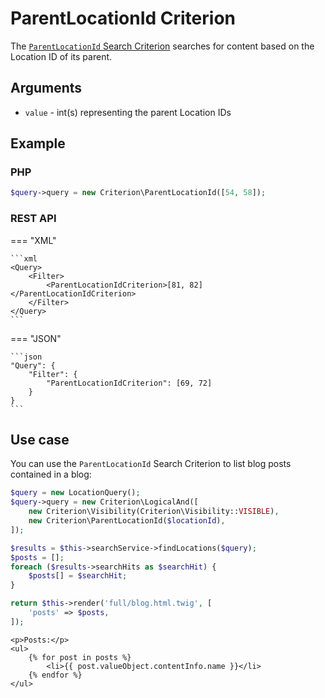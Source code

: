 # ParentLocationId Criterion

The [`ParentLocationId` Search Criterion](../../api/php_api/php_api_reference/classes/Ibexa-Contracts-Core-Repository-Values-Content-Query-Criterion-ParentLocationId.html)
searches for content based on the Location ID of its parent.

## Arguments

- `value` - int(s) representing the parent Location IDs

## Example

### PHP

``` php
$query->query = new Criterion\ParentLocationId([54, 58]);
```

### REST API

=== "XML"

    ```xml
    <Query>
        <Filter>
            <ParentLocationIdCriterion>[81, 82]</ParentLocationIdCriterion>
        </Filter>
    </Query>
    ```

=== "JSON"

    ```json
    "Query": {
        "Filter": {
            "ParentLocationIdCriterion": [69, 72]
        }
    }
    ```

## Use case

You can use the `ParentLocationId` Search Criterion to list blog posts contained in a blog:

``` php hl_lines="4"
$query = new LocationQuery();
$query->query = new Criterion\LogicalAnd([
    new Criterion\Visibility(Criterion\Visibility::VISIBLE),
    new Criterion\ParentLocationId($locationId),
]);

$results = $this->searchService->findLocations($query);
$posts = [];
foreach ($results->searchHits as $searchHit) {
    $posts[] = $searchHit;
}

return $this->render('full/blog.html.twig', [
    'posts' => $posts,
]);
```

``` html+twig
<p>Posts:</p>
<ul>
    {% for post in posts %}
        <li>{{ post.valueObject.contentInfo.name }}</li>
    {% endfor %}
</ul>
```
